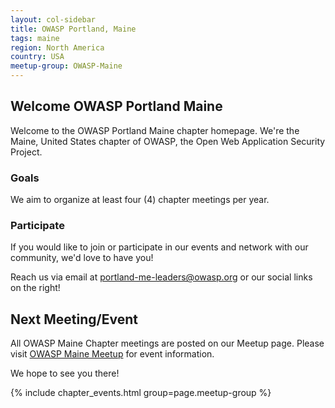 ```yaml
---
layout: col-sidebar
title: OWASP Portland, Maine
tags: maine
region: North America
country: USA
meetup-group: OWASP-Maine
--- 
```


## Welcome OWASP Portland Maine
Welcome to the OWASP Portland Maine chapter homepage. We're the Maine, United States chapter of OWASP, the Open Web Application Security Project.

### Goals
We aim to organize at least four (4) chapter meetings per year.

### Participate
If you would like to join or participate in our events and network with our community, we'd love to have you!

Reach us via email at <a href="mailto:portland-me-leaders@owasp.org">portland-me-leaders@owasp.org</a> or our social links on the right!

Next Meeting/Event <!-- You should keep this section as it will populate your meetup events -->
---------------------
All OWASP Maine Chapter meetings are posted on our Meetup page.  Please visit [OWASP Maine Meetup](https://www.meetup.com/owasp-maine/) for event information.

We hope to see you there!

{% include chapter_events.html group=page.meetup-group %}
